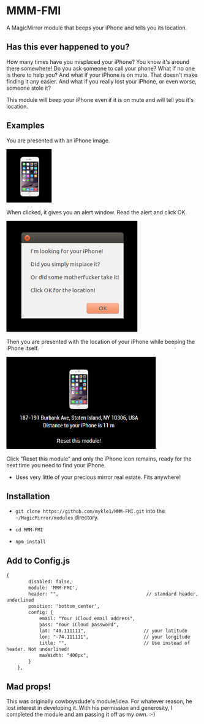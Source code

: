 # MMM-FMI 

A MagicMirror module that beeps your iPhone and tells you its location.

## Has this ever happened to you?

How many times have you misplaced your iPhone? You know it's around there somewhere!
Do you ask someone to call your phone? What if no one is there to help you? And what if
your iPhone is on mute. That doesn't make finding it any easier. And what if you really lost your iPhone, or even worse, someone stole it?

This module will beep your iPhone even if it is on mute and will tell you it's location.

## Examples

You are presented with an iPhone image.

![](images/1.png)

When clicked, it gives you an alert window. Read the alert and click OK.

![](images/2.png)

Then you are presented with the location of your iPhone while beeping the iPhone itself.

![](images/3.png)

Click "Reset this module" and only the iPhone icon remains, ready for the next time you need to find your iPhone.

* Uses very little of your precious mirror real estate. Fits anywhere!

## Installation

* `git clone https://github.com/mykle1/MMM-FMI.git` into the `~/MagicMirror/modules` directory.

* `cd MMM-FMI`

* `npm install`

## Add to Config.js

    {
            disabled: false,
            module: 'MMM-FMI',
            header: "",                                // standard header, underlined
            position: 'bottom_center',
            config: {
                email: "Your iCloud email address",
                pass: "Your iCloud password",
                lat: "40.111111",                     // your latitude
                lon: "-74.111111",                    // your longitude
                title: "",                            // Use instead of header. Not underlined!
                maxWidth: "400px",
			}
        },

## Mad props!

This was originally cowboysdude's module/idea. For whatever reason, he lost interest in developing it.
With his permission and generosity, I completed the module and am passing it off as my own. :-)
